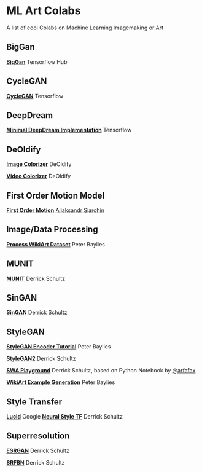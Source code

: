 # ML Art Colabs
A list of cool Colabs on Machine Learning Imagemaking or Art 

## BigGan
[**BigGan**](https://colab.research.google.com/github/tensorflow/hub/blob/master/examples/colab/biggan_generation_with_tf_hub.ipynb) Tensorflow Hub

## CycleGAN
[**CycleGAN**](https://colab.research.google.com/github/tensorflow/docs/blob/master/site/en/tutorials/generative/cyclegan.ipynb#scrollTo=ITZuApL56Mny) Tensorflow 

## DeepDream
[**Minimal DeepDream Implementation**](https://colab.research.google.com/github/tensorflow/docs/blob/master/site/en/tutorials/generative/deepdream.ipynb) Tensorflow

## DeOldify
[**Image Colorizer**](https://colab.research.google.com/github/jantic/DeOldify/blob/master/ImageColorizerColab.ipynb) DeOldify

[**Video Colorizer**](https://colab.research.google.com/github/jantic/DeOldify/blob/master/VideoColorizerColab.ipynb) DeOldify

## First Order Motion Model
[**First Order Motion**](https://colab.research.google.com/github/AliaksandrSiarohin/first-order-model/blob/master/demo.ipynb#scrollTo=UCMFMJV7K-ag) [Aliaksandr Siarohin](https://github.com/AliaksandrSiarohin)

## Image/Data Processing
[**Process WikiArt Dataset**](https://github.com/pbaylies/stylegan2/blob/master/Process%20WikiArt%20Dataset.ipynb) Peter Baylies

## MUNIT
[**MUNIT**](https://github.com/dvschultz/MUNIT/blob/master/MUNIT.ipynb) Derrick Schultz

## SinGAN
[**SinGAN**](https://github.com/dvschultz/ai/blob/master/SinGAN.ipynb) Derrick Schultz

## StyleGAN
[**StyleGAN Encoder Tutorial**](https://github.com/pbaylies/stylegan2/blob/master/StyleGAN_Encoder_Tutorial.ipynb) Peter Baylies

[**StyleGAN2**](https://github.com/dvschultz/ai/blob/master/StyleGAN2.ipynb) Derrick Schultz

[**SWA Playground**](https://github.com/dvschultz/ai/blob/master/SWA_playground.ipynb) Derrick Schultz, based on Python Notebook by [@arfafax](https://github.com/arfafax/StyleGAN2_experiments/blob/master/StyleGAN2%20Network%20Interpolation.ipynb)

[**WikiArt Example Generation**](https://github.com/pbaylies/stylegan2/blob/master/WikiArt%20Example%20Generation.ipynb) Peter Baylies

## Style Transfer
[**Lucid**](https://colab.research.google.com/github/tensorflow/lucid/blob/master/notebooks/differentiable-parameterizations/style_transfer_2d.ipynb) Google
[**Neural Style TF**](https://github.com/dvschultz/ai/blob/master/neural_style_tf.ipynb) Derrick Schultz

## Superresolution
[**ESRGAN**](https://github.com/dvschultz/ESRGAN/blob/master/ESRGAN.ipynb) Derrick Schultz

[**SRFBN**](https://github.com/dvschultz/SRFBN_CVPR19/blob/master/SRFBN.ipynb) Derrick Schultz

